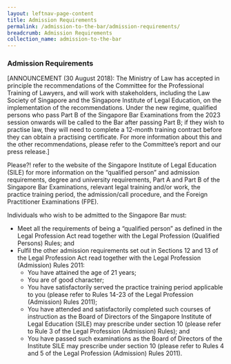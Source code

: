 ```yaml
---
layout: leftnav-page-content
title: Admission Requirements
permalink: /admission-to-the-bar/admission-requirements/
breadcrumb: Admission Requirements
collection_name: admission-to-the-bar
---
```


### **Admission Requirements**

[ANNOUNCEMENT (30 August 2018): The Ministry of Law has accepted in principle the recommendations of the Committee for the Professional Training of Lawyers, and will work with stakeholders, including the Law Society of Singapore and the Singapore Institute of Legal Education, on the implementation of the recommendations. Under the new regime, qualified persons who pass Part B of the Singapore Bar Examinations from the 2023 session onwards will be called to the Bar after passing Part B; if they wish to practise law, they will need to complete a 12-month training contract before they can obtain a practising certificate.  For more information about this and the other recommendations, please refer to the Committee’s report and our press release.]

Please?! refer to the website of the Singapore Institute of Legal Education (SILE) for more information on the “qualified person” and admission requirements, degree and university requirements, Part A and Part B of the Singapore Bar Examinations, relevant legal training and/or work, the practice training period, the admission/call procedure, and the Foreign Practitioner Examinations (FPE).

Individuals who wish to be admitted to the Singapore Bar must:


* Meet all the requirements of being a “qualified person” as defined in the Legal Profession Act read together with the Legal Profession (Qualified Persons) Rules; and
* Fulfil the other admission requirements set out in Sections 12 and 13 of the Legal Profession Act read together with the Legal Profession (Admission) Rules 2011:
	* You have attained the age of 21 years;
	* You are of good character;
	* You have satisfactorily served the practice training period applicable to you (please refer to Rules 14-23 of the Legal Profession (Admission) Rules 2011);
	* You have attended and satisfactorily completed such courses of instruction as the Board of Directors of the Singapore Institute of Legal Education (SILE) may prescribe under section 10 (please refer to Rule 3 of the Legal Profession (Admission) Rules); and
	* You have passed such examinations as the Board of Directors of the Institute SILE may prescribe under section 10 (please refer to Rules 4 and 5 of the Legal Profession (Admission) Rules 2011).
